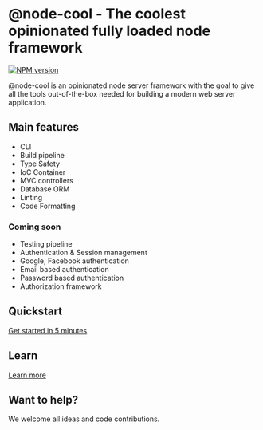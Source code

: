 # @node-cool - The coolest opinionated fully loaded node framework

[![NPM version][npm-image]][npm-url]

@node-cool is an opinionated node server framework with the goal to give all the tools out-of-the-box needed for building a modern web server application.

## Main features

- CLI
- Build pipeline
- Type Safety
- IoC Container
- MVC controllers
- Database ORM
- Linting
- Code Formatting

### Coming soon
- Testing pipeline
- Authentication & Session management
- Google, Facebook authentication
- Email based authentication
- Password based authentication
- Authorization framework

## Quickstart

[Get started in 5 minutes](https://hacklone.github.io/node-cool/#/getting-started/quick-start)

## Learn

[Learn more](https://hacklone.github.io/node-cool)

## Want to help?

We welcome all ideas and code contributions.

[npm-url]: https://www.npmjs.com/package/@node-cool/core
[npm-image]: http://img.shields.io/npm/v/@node-cool/core.svg